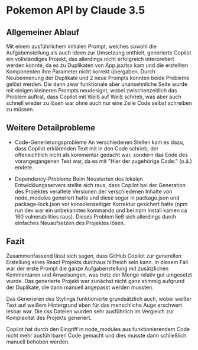 # Pokemon API by Claude 3.5

## Allgemeiner Ablauf
Mit einem ausführlichem initialen Prompt, welches sowohl die Aufgabenstellung als auch Ideen zur Umsetzung enthielt, generierte Copilot ein vollständiges Projekt, das allerdings nicht erfolgreich interpretiert werden konnte, da es zu Duplikaten von App.jsx/tsx kam und die erstellten Komponenten ihre Parameter nicht korrekt übergaben. Durch Neubennenung der Duplikate und 2 neue Prompts konnten beide Probleme gelöst werden.
Die dann zwar funktionale aber unansehnliche Seite wurde mit einigen kleineren Prompts neudesignt, wobei zwischenzeitlich das Problem auftrat, dass Copilot mit Weiß auf Weiß schrieb, was aber auch schnell wieder zu lösen war ohne auch nur eine Zeile Code selbst schreiben zu müssen.

## Weitere Detailprobleme

* Code-Generierungsprobleme
An verschiedenen Stellen kam es dazu, dass Copilot erklärenden Text mit in den Code schrieb, der offensichtlich nicht als kommentar gedacht war, sondern das Ende des vorangegangenen Text war, da es mit "Hier der zugehörige Code:" (o.ä.) endete.

* Dependency-Probleme
Beim Neustarten des lokalen Entwicklungsservers stellte sich raus, dass Copilot bei der Generation des Projektes veraltete Versionen der verschiedenen Inhalte von node_modules generiert hatte und diese sogar in package.json und package-lock.json vor konsolenseitiger Korrektur gesichert hatte (npm run dev war ein unbekanntes kommando und bei npm install kamen ca 160 vulnerabilities raus). Dieses Problem ließ sich allerdings durch einfaches Neuaufsetzen des Projektes lösen.

## Fazit
Zusammenfassend lässt sich sagen, dass GitHub Copilot zur generellen Erstellung eines React Projekts durchaus hilfreich sein kann. In diesem Fall war der erste Prompt die ganze Aufgabenstellung mit zusätzlichen Kommentaren und Anweisungen, was trotz der Menge relativ gut umgesetzt wurde. Das generierte Projekt war zunächst nicht ganz stimmig aufgrund der Duplikate, die dann manuell angepasst werden mussten.

Das Generieren des Stylings funktionierte grundsätzlich auch, wobei weißer Text auf weißem Hintergrund eben für das menschliche Auge erschwert lesbar war. Die css Dateien wurden sehr ausführlich im Vergleich zur Komplexität des Projekts generiert.

Copilot hat durch den Eingriff in node_modules aus funktionierendem Code nicht mehr ausführbaren Code gemacht und dies musste dann schließlich manuell behoben werden.
